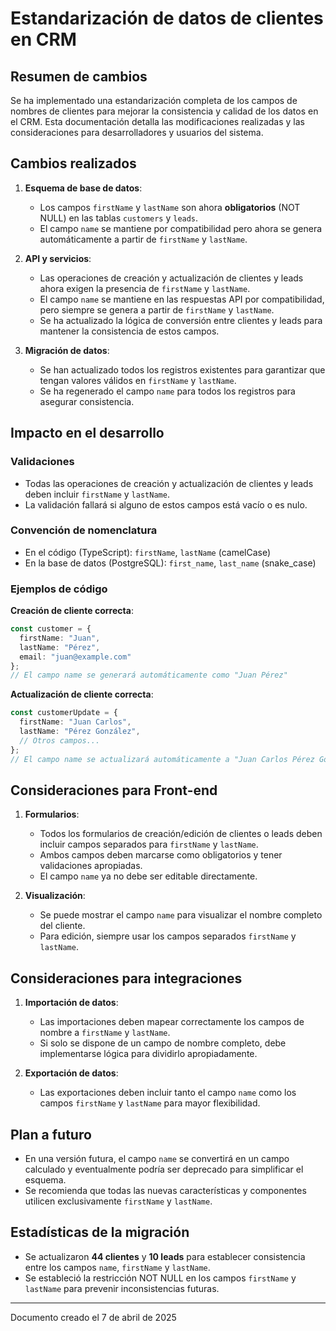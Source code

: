 # Estandarización de datos de clientes en CRM

## Resumen de cambios

Se ha implementado una estandarización completa de los campos de nombres de clientes para mejorar la consistencia y calidad de los datos en el CRM. Esta documentación detalla las modificaciones realizadas y las consideraciones para desarrolladores y usuarios del sistema.

## Cambios realizados

1. **Esquema de base de datos**:
   - Los campos `firstName` y `lastName` son ahora **obligatorios** (NOT NULL) en las tablas `customers` y `leads`.
   - El campo `name` se mantiene por compatibilidad pero ahora se genera automáticamente a partir de `firstName` y `lastName`.

2. **API y servicios**:
   - Las operaciones de creación y actualización de clientes y leads ahora exigen la presencia de `firstName` y `lastName`.
   - El campo `name` se mantiene en las respuestas API por compatibilidad, pero siempre se genera a partir de `firstName` y `lastName`.
   - Se ha actualizado la lógica de conversión entre clientes y leads para mantener la consistencia de estos campos.

3. **Migración de datos**:
   - Se han actualizado todos los registros existentes para garantizar que tengan valores válidos en `firstName` y `lastName`.
   - Se ha regenerado el campo `name` para todos los registros para asegurar consistencia.

## Impacto en el desarrollo

### Validaciones
- Todas las operaciones de creación y actualización de clientes y leads deben incluir `firstName` y `lastName`.
- La validación fallará si alguno de estos campos está vacío o es nulo.

### Convención de nomenclatura
- En el código (TypeScript): `firstName`, `lastName` (camelCase)
- En la base de datos (PostgreSQL): `first_name`, `last_name` (snake_case)

### Ejemplos de código

**Creación de cliente correcta**:
```typescript
const customer = {
  firstName: "Juan",
  lastName: "Pérez",
  email: "juan@example.com"
};
// El campo name se generará automáticamente como "Juan Pérez"
```

**Actualización de cliente correcta**:
```typescript
const customerUpdate = {
  firstName: "Juan Carlos",
  lastName: "Pérez González",
  // Otros campos...
};
// El campo name se actualizará automáticamente a "Juan Carlos Pérez González"
```

## Consideraciones para Front-end

1. **Formularios**:
   - Todos los formularios de creación/edición de clientes o leads deben incluir campos separados para `firstName` y `lastName`.
   - Ambos campos deben marcarse como obligatorios y tener validaciones apropiadas.
   - El campo `name` ya no debe ser editable directamente.

2. **Visualización**:
   - Se puede mostrar el campo `name` para visualizar el nombre completo del cliente.
   - Para edición, siempre usar los campos separados `firstName` y `lastName`.

## Consideraciones para integraciones

1. **Importación de datos**:
   - Las importaciones deben mapear correctamente los campos de nombre a `firstName` y `lastName`.
   - Si solo se dispone de un campo de nombre completo, debe implementarse lógica para dividirlo apropiadamente.

2. **Exportación de datos**:
   - Las exportaciones deben incluir tanto el campo `name` como los campos `firstName` y `lastName` para mayor flexibilidad.

## Plan a futuro

- En una versión futura, el campo `name` se convertirá en un campo calculado y eventualmente podría ser deprecado para simplificar el esquema.
- Se recomienda que todas las nuevas características y componentes utilicen exclusivamente `firstName` y `lastName`.

## Estadísticas de la migración

- Se actualizaron **44 clientes** y **10 leads** para establecer consistencia entre los campos `name`, `firstName` y `lastName`.
- Se estableció la restricción NOT NULL en los campos `firstName` y `lastName` para prevenir inconsistencias futuras.

---

Documento creado el 7 de abril de 2025
